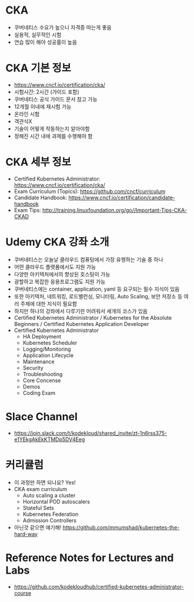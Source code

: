 # CKA
- 쿠버네티스 수요가 높으니 자격증 따는게 좋음
- 실용적, 실무적인 시험
- 연습 많이 해야 성공률이 높음
   
# CKA 기본 정보
- https://www.cncf.io/certification/cka/
- 시험시간: 2시간 (가이드 포함)
- 쿠버네티스 공식 가이드 문서 참고 가능
- 12개월 이내에 재시험 가능
- 온라인 시험
- 객관식X
- 기술이 어떻게 작동하는지 알아야함
- 정해진 시간 내에 과제를 수행해야 함
   
# CKA 세부 정보
- Certified Kubernetes Administrator: https://www.cncf.io/certification/cka/
- Exam Curriculum (Topics): https://github.com/cncf/curriculum
- Candidate Handbook: https://www.cncf.io/certification/candidate-handbook
- Exam Tips: http://training.linuxfoundation.org/go//Important-Tips-CKA-CKAD
   
# Udemy CKA 강좌 소개
- 쿠버네티스는 오늘날 클라우드 컴퓨팅에서 가장 유행하는 기술 중 하나
- 어떤 클라우드 플랫폼에서도 지원 가능
- 다양한 아키텍처에서의 향상된 호스팅이 가능
- 광할하고 복잡한 응용프로그램도 지원 가능
- 쿠버네티스에는 container, application, yaml 등 요구되는 필수 지식이 있음
- 또한 아키텍처, 네트워킹, 로드밸런싱, 모니터링, Auto Scaling, 보안 저장소 등 여러 주제에 대한 지식이 필요함
- 하지만 하나의 강좌에서 다루기란 어려워서 세개의 코스가 있음
- Certified Kubernetes Administrator / Kubernetes for the Absolute Beginners / Certified Kubernetes Application Developer
- Certified Kubernetes Administrator
   - HA Deployment
   - Kubernetes Scheduler
   - Logging/Monitoring
   - Application Lifecycle
   - Maintenance
   - Security
   - Troubleshooting
   - Core Concense
   - Demos
   - Coding Exam

# Slace Channel
- https://join.slack.com/t/kodekloud/shared_invite/zt-1n6rss375-e1YEkgAkEkKTMDp5DV4Eeg
   
# 커리큘럼
- 이 과정만 하면 되나요? Yes!
- CKA exam curriculum
   - Auto scaling a cluster
   - Horizontal POD autoscalers
   - Stateful Sets
   - Kubernetes Federation
   - Admission Controllers
- 아닌것 같으면 얘기해! https://github.com/mmumshad/kubernetes-the-hard-way
   
# Reference Notes for Lectures and Labs
- https://github.com/kodekloudhub/certified-kubernetes-administrator-course


